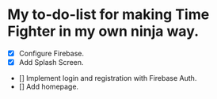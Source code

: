 # My to-do-list for making Time Fighter in my own ninja way.

* [X] Configure Firebase.
* [X] Add Splash Screen.
* [] Implement login and registration with Firebase Auth.
* [] Add homepage.